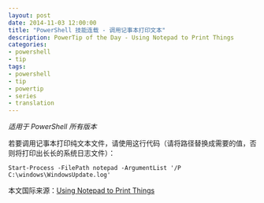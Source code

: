 ```yaml
---
layout: post
date: 2014-11-03 12:00:00
title: "PowerShell 技能连载 - 调用记事本打印文本"
description: PowerTip of the Day - Using Notepad to Print Things
categories:
- powershell
- tip
tags:
- powershell
- tip
- powertip
- series
- translation
---
```

_适用于 PowerShell 所有版本_

若要调用记事本打印纯文本文件，请使用这行代码（请将路径替换成需要的值，否则将打印出长长的系统日志文件）：

    Start-Process -FilePath notepad -ArgumentList '/P C:\windows\WindowsUpdate.log'

<!--more-->
本文国际来源：[Using Notepad to Print Things](http://community.idera.com/powershell/powertips/b/tips/posts/using-notepad-to-print-things)
